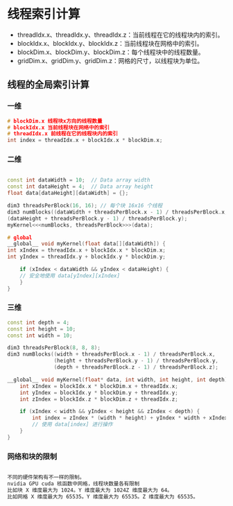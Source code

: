 # 线程索引计算

- threadIdx.x、threadIdx.y、threadIdx.z：当前线程在它的线程块内的索引。
- blockIdx.x、blockIdx.y、blockIdx.z：当前线程块在网格中的索引。
- blockDim.x、blockDim.y、blockDim.z：每个线程块中的线程数量。
- gridDim.x、gridDim.y、gridDim.z：网格的尺寸，以线程块为单位。

## 线程的全局索引计算

### 一维

```cpp
# blockDim.x 线程块x方向的线程数量
# blockIdx.x 当前线程块在网络中的索引
# threadIdx.x 前线程在它的线程块内的索引
int index = threadIdx.x + blockIdx.x * blockDim.x;
```

### 二维

```cpp

const int dataWidth = 10;  // Data array width
const int dataHeight = 4;  // Data array height
float data[dataHeight][dataWidth] = {};

dim3 threadsPerBlock(16, 16); // 每个块 16x16 个线程
dim3 numBlocks((dataWidth + threadsPerBlock.x - 1) / threadsPerBlock.x,
(dataHeight + threadsPerBlock.y - 1) / threadsPerBlock.y);
myKernel<<<numBlocks, threadsPerBlock>>>(data);

# global
__global__ void myKernel(float data[][dataWidth]) {
int xIndex = threadIdx.x + blockIdx.x * blockDim.x;
int yIndex = threadIdx.y + blockIdx.y * blockDim.y;

    if (xIndex < dataWidth && yIndex < dataHeight) {
    // 安全地使用 data[yIndex][xIndex]
    }
}

```

### 三维

```cpp
const int depth = 4;
const int height = 10;
const int width = 10;

dim3 threadsPerBlock(8, 8, 8); 
dim3 numBlocks((width + threadsPerBlock.x - 1) / threadsPerBlock.x, 
               (height + threadsPerBlock.y - 1) / threadsPerBlock.y,
               (depth + threadsPerBlock.z - 1) / threadsPerBlock.z);

__global__ void myKernel(float* data, int width, int height, int depth) {
    int xIndex = blockIdx.x * blockDim.x + threadIdx.x;
    int yIndex = blockIdx.y * blockDim.y + threadIdx.y;
    int zIndex = blockIdx.z * blockDim.z + threadIdx.z;

    if (xIndex < width && yIndex < height && zIndex < depth) {
        int index = zIndex * (width * height) + yIndex * width + xIndex;
        // 使用 data[index] 进行操作
    }
}

```

### 网络和块的限制
```bash

不同的硬件架构有不一样的限制。
nvidia GPU cuda 核函数中网格，线程块数量各有限制
比如块 X 维度最大为 1024。Y 维度最大为 1024Z 维度最大为 64。
比如网格 X 维度最大为 65535。Y 维度最大为 65535。Z 维度最大为 65535。
```